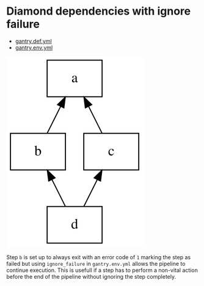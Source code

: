 # Diamond dependencies with ignore failure

* [gantry.def.yml](./gantry.def.yml)
* [gantry.env.yml](./gantry.env.yml)

![pipeline.svg](./pipeline.svg)

Step `b` is set up to always exit with an error code of `1` marking the step
as failed but using `ignore_failure` in `gantry.env.yml` allows the pipeline
to continue execution. This is usefull if a step has to perform a non-vital
action before the end of the pipeline without ignoring the step completely.
